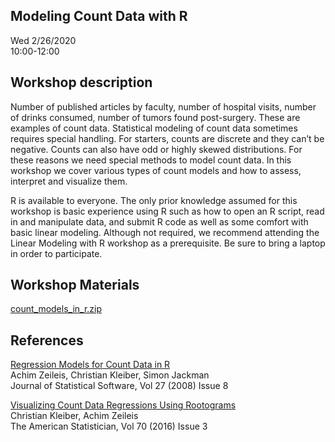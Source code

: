 ## Modeling Count Data with R

Wed 2/26/2020  
10:00-12:00     

## Workshop description
Number of published articles by faculty, number of hospital visits, number of drinks consumed, number of tumors found post-surgery. These are examples of count data. Statistical modeling of count data sometimes requires special handling. For starters, counts are discrete and they can’t be negative. Counts can also have odd or highly skewed distributions. For these reasons we need special methods to model count data. In this workshop we cover various types of count models and how to assess, interpret and visualize them.

R is available to everyone. The only prior knowledge assumed for this workshop is basic experience using R such as how to open an R script, read in and manipulate data, and submit R code as well as some comfort with basic linear modeling. Although not required, we recommend attending the Linear Modeling with R workshop as a prerequisite. Be sure to bring a laptop in order to participate.

## Workshop Materials

[count_models_in_r.zip](https://github.com/clayford/CountModels/raw/master/count_models_in_r.zip)

## References

[Regression Models for Count Data in R](https://www.jstatsoft.org/article/view/v027i08)    
Achim Zeileis, Christian Kleiber, Simon Jackman   
Journal of Statistical Software, Vol 27 (2008) Issue 8   

[Visualizing Count Data Regressions Using Rootograms](https://arxiv.org/pdf/1605.01311.pdf)   
Christian Kleiber, Achim Zeileis      
The American Statistician, Vol 70 (2016) Issue 3

